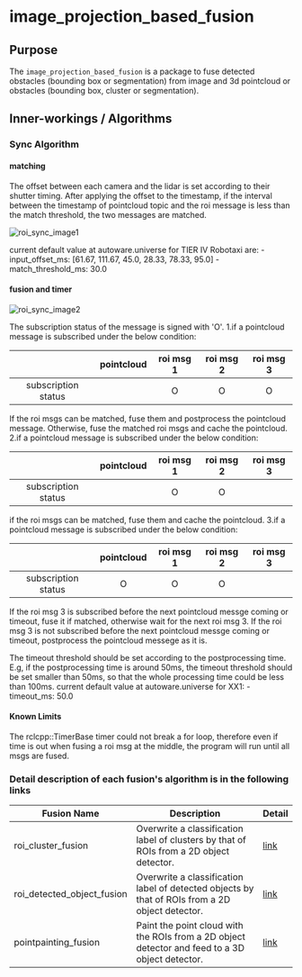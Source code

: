 # image_projection_based_fusion

## Purpose

The `image_projection_based_fusion` is a package to fuse detected obstacles (bounding box or segmentation) from image and 3d pointcloud or obstacles (bounding box, cluster or segmentation).

## Inner-workings / Algorithms

### Sync Algorithm

#### matching

The offset between each camera and the lidar is set according to their shutter timing.
After applying the offset to the timestamp, if the interval between the timestamp of pointcloud topic and the roi message is less than the match threshold, the two messages are matched.

![roi_sync_image1](./docs/images/roi_sync_1.png)

current default value at autoware.universe for TIER IV Robotaxi are: - input_offset_ms: [61.67, 111.67, 45.0, 28.33, 78.33, 95.0] - match_threshold_ms: 30.0

#### fusion and timer

![roi_sync_image2](./docs/images/roi_sync_2.png)

The subscription status of the message is signed with 'O'.
1.if a pointcloud message is subscribed under the below condition:

| | pointcloud | roi msg 1 | roi msg 2 | roi msg 3 |
| :-----------------: | :--------: | :-------: | :-------: | :-------: |
| subscription status | | O | O | O |

If the roi msgs can be matched, fuse them and postprocess the pointcloud message.
Otherwise, fuse the matched roi msgs and cache the pointcloud.
2.if a pointcloud message is subscribed under the below condition:

| | pointcloud | roi msg 1 | roi msg 2 | roi msg 3 |
| :-----------------: | :--------: | :-------: | :-------: | :-------: |
| subscription status | | O | O | |

if the roi msgs can be matched, fuse them and cache the pointcloud.
3.if a pointcloud message is subscribed under the below condition:

| | pointcloud | roi msg 1 | roi msg 2 | roi msg 3 |
| :-----------------: | :--------: | :-------: | :-------: | :-------: |
| subscription status | O | O | O | |

If the roi msg 3 is subscribed before the next pointcloud messge coming or timeout, fuse it if matched, otherwise wait for the next roi msg 3.
If the roi msg 3 is not subscribed before the next pointcloud messge coming or timeout, postprocess the pointcloud messege as it is.

The timeout threshold should be set according to the postprocessing time.
E.g, if the postprocessing time is around 50ms, the timeout threshold should be set smaller than 50ms, so that the whole processing time could be less than 100ms.
current default value at autoware.universe for XX1: - timeout_ms: 50.0

#### Known Limits

The rclcpp::TimerBase timer could not break a for loop, therefore even if time is out when fusing a roi msg at the middle, the program will run until all msgs are fused.

### Detail description of each fusion's algorithm is in the following links

| Fusion Name                | Description                                                                                     | Detail                                       |
| -------------------------- | ----------------------------------------------------------------------------------------------- | -------------------------------------------- |
| roi_cluster_fusion         | Overwrite a classification label of clusters by that of ROIs from a 2D object detector.         | [link](./docs/roi-cluster-fusion.md)         |
| roi_detected_object_fusion | Overwrite a classification label of detected objects by that of ROIs from a 2D object detector. | [link](./docs/roi-detected-object-fusion.md) |
| pointpainting_fusion       | Paint the point cloud with the ROIs from a 2D object detector and feed to a 3D object detector. | [link](./docs/pointpainting-fusion.md)       |
